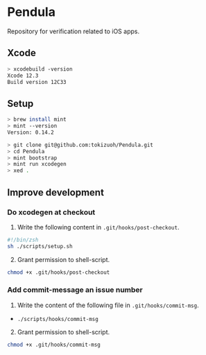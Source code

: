 # Pendula
Repository for verification related to iOS apps.
  
## Xcode
  
```bash
> xcodebuild -version
Xcode 12.3
Build version 12C33
```
  
## Setup
  
```bash
> brew install mint
> mint --version
Version: 0.14.2
```
  
```bash
> git clone git@github.com:tokizuoh/Pendula.git
> cd Pendula
> mint bootstrap
> mint run xcodegen
> xed .
```
  
## Improve development
  
### Do xcodegen at checkout
  
1. Write the following content in `.git/hooks/post-checkout`.  
  
```bash
#!/bin/zsh
sh ./scripts/setup.sh
```
  
2. Grant permission to shell-script.  
```bash
chmod +x .git/hooks/post-checkout
```
  
### Add commit-message an issue number
  
1. Write the content of the following file in `.git/hooks/commit-msg`.  
  
  - `./scripts/hooks/commit-msg`
  
2. Grant permission to shell-script.  
  
```bash
chmod +x .git/hooks/commit-msg
```
  